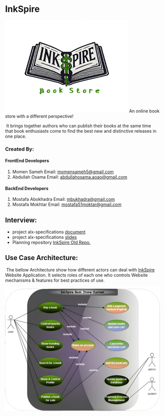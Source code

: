 # InkSpire

<img src="./Main_Logo.png" style="height:300px; width:400px; margin:0; ">
An online book store with a different perspective!

​	It brings together authors who can publish their books at the same time that book enthusiasts come to find the best new and distinctive releases in one place.


### Created By:
#### FrontEnd Developers
1. Momen Sameh Email: momensameh5@gmail.com
2. Abdullah Osama Email: abdullahosama.aoao@gmail.com
#### BackEnd Developers 
1. Mostafa Abokhadra Email: mbukhadra@gmail.com
2. Mostafa Mokhtar Email: mostafa51moktar@gmail.com

## Interview:

- project alx-specifications [document](https://docs.google.com/document/d/1vWEgJNxqc-wJS8SqDh7zGyFvmYb8LB2X2TIWphO5bI4/edit?usp=sharing)
- project alx-specifications [slides](https://docs.google.com/presentation/d/10OOaXtx5DFEFgzb9gkWo6CfTdABnVaAu/edit?usp=sharing&ouid=109549411909019834180&rtpof=true&sd=true)
- Planning repository [InkSpire Old Repo.](https://github.com/mostafa-abokhadra/InkSpire)

## Use Case Architecture:

​	The bellow Architecture show how different actors can deal with [InkSpire]() Website Application. It selects roles of each one who controls Website mechanisms & features for best practices of use.

<img src=".\useCase_Architecture.png" style="height:auto; width:auto; margin:0;">




